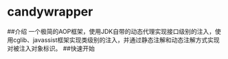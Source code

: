 # candywrapper
##介绍
一个极简的AOP框架，使用JDK自带的动态代理实现接口级别的注入，使用cglib、javassist框架实现类级别的注入，并通过静态注解和动态注解方式实现对被注入对象标识。
##快速开始
